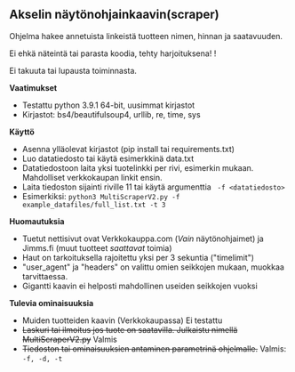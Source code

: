 ## Akselin näytönohjainkaavin(scraper)

Ohjelma hakee annetuista linkeistä tuotteen nimen, hinnan ja saatavuuden.

Ei ehkä näteintä tai parasta koodia, tehty harjoituksena! !

Ei takuuta tai lupausta toiminnasta.

**Vaatimukset**

 - Testattu python 3.9.1 64-bit, uusimmat kirjastot
 - Kirjastot: bs4/beautifulsoup4, urllib, re, time, sys

**Käyttö**

 - Asenna ylläolevat kirjastot (pip install tai requirements.txt)
 - Luo datatiedosto tai käytä esimerkkinä data.txt
 - Datatiedostoon laita yksi tuotelinkki per rivi, esimerkin mukaan. Mahdolliset verkkokaupan linkit ensin.
 - Laita tiedoston sijainti riville 11 tai käytä argumenttia ```
 -f <datatiedosto>```
 - Esimerkiksi: ```python3 MultiScraperV2.py -f example_datafiles/full_list.txt -t 3```

**Huomautuksia**

 - Tuetut nettisivut ovat Verkkokauppa.com (*Vain* näytönohjaimet) ja Jimms.fi (muut tuotteet *saattavat* toimia)
 - Haut on tarkoituksella rajoitettu yksi per 3 sekuntia ("timelimit")
 - "user_agent" ja "headers" on valittu omien seikkojen mukaan, muokkaa tarvittaessa.
 - Gigantti kaavin ei helposti mahdollinen useiden seikkojen vuoksi

**Tulevia ominaisuuksia**

 - Muiden tuotteiden kaavin (Verkkokaupassa) Ei testattu
 - ~~Laskuri tai ilmoitus jos tuote on saatavilla. Julkaistu nimellä MultiScraperV2.py~~ Valmis
 - ~~Tiedoston tai ominaisuuksien antaminen parametrinä ohjelmalle.~~ Valmis: ```-f, -d, -t```
